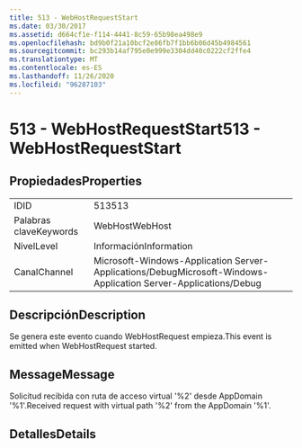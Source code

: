 ```yaml
---
title: 513 - WebHostRequestStart
ms.date: 03/30/2017
ms.assetid: d664cf1e-f114-4441-8c59-65b98ea498e9
ms.openlocfilehash: bd9b0f21a10bcf2e86fb7f1bb6b06d45b4984561
ms.sourcegitcommit: bc293b14af795e0e999e3304dd40c0222cf2ffe4
ms.translationtype: MT
ms.contentlocale: es-ES
ms.lasthandoff: 11/26/2020
ms.locfileid: "96287103"
---
```

# <a name="513---webhostrequeststart"></a><span data-ttu-id="7b304-102">513 - WebHostRequestStart</span><span class="sxs-lookup"><span data-stu-id="7b304-102">513 - WebHostRequestStart</span></span>

## <a name="properties"></a><span data-ttu-id="7b304-103">Propiedades</span><span class="sxs-lookup"><span data-stu-id="7b304-103">Properties</span></span>  
  
|||  
|-|-|  
|<span data-ttu-id="7b304-104">ID</span><span class="sxs-lookup"><span data-stu-id="7b304-104">ID</span></span>|<span data-ttu-id="7b304-105">513</span><span class="sxs-lookup"><span data-stu-id="7b304-105">513</span></span>|  
|<span data-ttu-id="7b304-106">Palabras clave</span><span class="sxs-lookup"><span data-stu-id="7b304-106">Keywords</span></span>|<span data-ttu-id="7b304-107">WebHost</span><span class="sxs-lookup"><span data-stu-id="7b304-107">WebHost</span></span>|  
|<span data-ttu-id="7b304-108">Nivel</span><span class="sxs-lookup"><span data-stu-id="7b304-108">Level</span></span>|<span data-ttu-id="7b304-109">Información</span><span class="sxs-lookup"><span data-stu-id="7b304-109">Information</span></span>|  
|<span data-ttu-id="7b304-110">Canal</span><span class="sxs-lookup"><span data-stu-id="7b304-110">Channel</span></span>|<span data-ttu-id="7b304-111">Microsoft-Windows-Application Server-Applications/Debug</span><span class="sxs-lookup"><span data-stu-id="7b304-111">Microsoft-Windows-Application Server-Applications/Debug</span></span>|  
  
## <a name="description"></a><span data-ttu-id="7b304-112">Descripción</span><span class="sxs-lookup"><span data-stu-id="7b304-112">Description</span></span>  

 <span data-ttu-id="7b304-113">Se genera este evento cuando WebHostRequest empieza.</span><span class="sxs-lookup"><span data-stu-id="7b304-113">This event is emitted when WebHostRequest started.</span></span>  
  
## <a name="message"></a><span data-ttu-id="7b304-114">Message</span><span class="sxs-lookup"><span data-stu-id="7b304-114">Message</span></span>  

 <span data-ttu-id="7b304-115">Solicitud recibida con ruta de acceso virtual '%2' desde AppDomain '%1'.</span><span class="sxs-lookup"><span data-stu-id="7b304-115">Received request with virtual path '%2' from the AppDomain '%1'.</span></span>  
  
## <a name="details"></a><span data-ttu-id="7b304-116">Detalles</span><span class="sxs-lookup"><span data-stu-id="7b304-116">Details</span></span>
